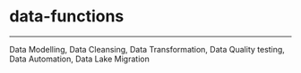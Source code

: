 # data-functions
---
Data Modelling, Data Cleansing, Data Transformation, Data Quality testing, Data Automation, Data Lake Migration
